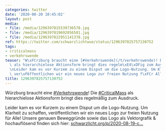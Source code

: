 ```yaml
---
categories: twitter
date: '2020-08-20 10:45:02'
layout: post
media:
- file: /media/1296397815539736578.jpg
- file: /media/1296397819692056581.jpg
- file: /media/1296397822951141378.jpg
ref: https://twitter.com/schwarzlichtwue/status/1296397825757130752
tags:
- criticalmass
- verkehrswende
teaser: "W\xFCrzburg braucht eine [#Verkehrswende](/t/verkehrswende)! Die [#CriticalMass](/t/criticalmass)\
  \ als hierarchielose Aktionsform bringt dies regelm\xE4\xDFig zum Ausdruck.\n\n\n\
  \nLeider kam es vor Kurzem zu einem Disput um die Logo-Nutzung. Um Klarheit zu schaffen,\
  \ ver\xF6ffentlichen wir ein neues Logo zur freien Nutzung f\xFCr Alle! "
title: 1296397825757130752
---
```

Würzburg braucht eine [#Verkehrswende](/t/verkehrswende)! Die [#CriticalMass](/t/criticalmass) als hierarchielose Aktionsform bringt dies regelmäßig zum Ausdruck.



Leider kam es vor Kurzem zu einem Disput um die Logo-Nutzung. Um Klarheit zu schaffen, veröffentlichen wir ein neues Logo zur freien Nutzung für Alle! 
Unsere genauen Beweggründe sowie das Logo als Vektorgrafik &amp; hochauflösend finden sich hier: [schwarzlicht.org/p/2020-08-19-c…](https://schwarzlicht.org/p/2020-08-19-critical-mass.html)